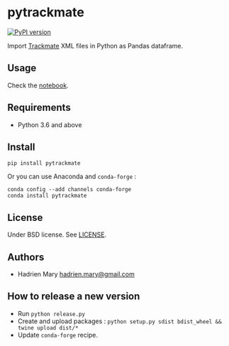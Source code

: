 # pytrackmate

[![PyPI version](https://img.shields.io/pypi/v/pytrackmate.svg?maxAge=2591000)](https://pypi.org/project/pytrackmate/)

Import [Trackmate](https://imagej.net/TrackMate) XML files in Python as Pandas dataframe.

## Usage

Check the [notebook](Notebooks/Trackmate.ipynb).

## Requirements

- Python 3.6 and above

## Install

`pip install pytrackmate`

Or you can use Anaconda and `conda-forge` :

```
conda config --add channels conda-forge
conda install pytrackmate
```

## License

Under BSD license. See [LICENSE](LICENSE).

## Authors

- Hadrien Mary <hadrien.mary@gmail.com>

## How to release a new version

- Run `python release.py`
- Create and upload packages : `python setup.py sdist bdist_wheel && twine upload dist/*`
- Update `conda-forge` recipe.

